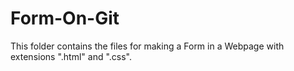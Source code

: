# Form-On-Git

This folder contains the files for making a Form in a Webpage with extensions ".html" and ".css".
